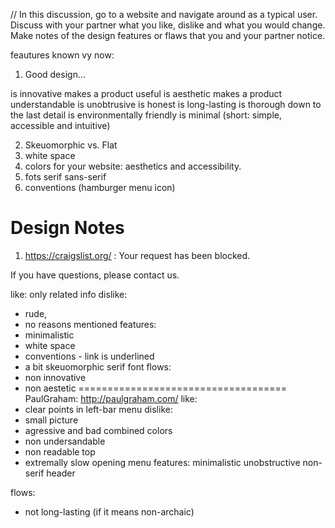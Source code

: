 // In this discussion, go to a website and navigate around as a typical user. 
Discuss with your partner what you like, dislike and what you would change. 
Make notes of the design features or flaws that you and your partner notice.

feautures known vy now:
1. Good design...

is innovative
makes a product useful
is aesthetic
makes a product understandable
is unobtrusive
is honest
is long-lasting
is thorough down to the last detail
is environmentally friendly
is minimal
(short: simple, accessible and intuitive)

2. Skeuomorphic vs. Flat
3. white space
4.  colors for your website: aesthetics and accessibility.
5. fots serif sans-serif
6. conventions (hamburger menu icon)


# Design Notes
1) https://craigslist.org/ :
Your request has been blocked.

If you have questions, please contact us.

like: only related info
dislike: 
- rude, 
- no reasons mentioned
features:  
- minimalistic
- white space
- conventions - link is underlined
- a bit skeuomorphic
serif font
flows: 
- non innovative
- non aestetic
====================================
PaulGraham: http://paulgraham.com/
like:
- clear points in left-bar menu
dislike:
- small picture
- agressive and bad combined colors 
- non undersandable
- non readable top
- extremally slow opening menu
features:
minimalistic
unobstructive
non-serif header

flows: 
- not long-lasting (if it means non-archaic)
